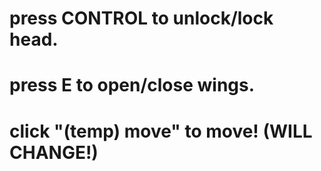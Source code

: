 # press CONTROL to unlock/lock head.
# press E to open/close wings.
# click "(temp) move" to move! (WILL CHANGE!)
